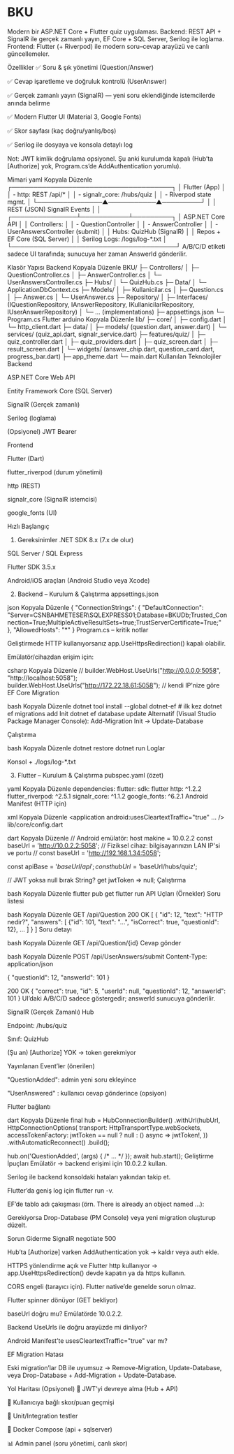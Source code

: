 # BKU

Modern bir ASP.NET Core + Flutter quiz uygulaması.
Backend: REST API + SignalR ile gerçek zamanlı yayın, EF Core + SQL Server, Serilog ile loglama.
Frontend: Flutter (+ Riverpod) ile modern soru–cevap arayüzü ve canlı güncellemeler.

Özellikler
✅ Soru & şık yönetimi (Question/Answer)

✅ Cevap işaretleme ve doğruluk kontrolü (UserAnswer)

✅ Gerçek zamanlı yayın (SignalR) — yeni soru eklendiğinde istemcilerde anında belirme

✅ Modern Flutter UI (Material 3, Google Fonts)

✅ Skor sayfası (kaç doğru/yanlış/boş)

✅ Serilog ile dosyaya ve konsola detaylı log

Not: JWT kimlik doğrulama opsiyonel. Şu anki kurulumda kapalı (Hub’ta [Authorize] yok, Program.cs’de AddAuthentication yorumlu).

Mimari
yaml
Kopyala
Düzenle
┌─────────────────────────────────────┐
│            Flutter (App)            │
│  - http: REST /api/*                │
│  - signalr_core: /hubs/quiz         │
│  - Riverpod state mgmt.             │
└───────────────▲───────────▲─────────┘
                │           │
         REST (JSON)   SignalR Events
                │           │
┌───────────────┴───────────┴─────────┐
│          ASP.NET Core API            │
│ Controllers:                         │
│  - QuestionController                │
│  - AnswerController                  │
│  - UserAnswersController (submit)    │
│ Hubs: QuizHub (SignalR)              │
│ Repos + EF Core (SQL Server)         │
│ Serilog Logs: /logs/log-*.txt        │
└──────────────────────────────────────┘
A/B/C/D etiketi sadece UI tarafında; sunucuya her zaman AnswerId gönderilir.

Klasör Yapısı
Backend
Kopyala
Düzenle
BKU/
├─ Controllers/
│  ├─ QuestionController.cs
│  ├─ AnswerController.cs
│  └─ UserAnswersController.cs
├─ Hubs/
│  └─ QuizHub.cs
├─ Data/
│  └─ ApplicationDbContext.cs
├─ Models/
│  ├─ Kullanicilar.cs
│  ├─ Question.cs
│  ├─ Answer.cs
│  └─ UserAnswer.cs
├─ Repository/
│  ├─ Interfaces/ (IQuestionRepository, IAnswerRepository, IKullanicilarRepository, IUserAnswerRepository)
│  └─ ... (implementations)
├─ appsettings.json
└─ Program.cs
Flutter
arduino
Kopyala
Düzenle
lib/
├─ core/
│  ├─ config.dart
│  └─ http_client.dart
├─ data/
│  ├─ models/ (question.dart, answer.dart)
│  └─ services/ (quiz_api.dart, signalr_service.dart)
├─ features/quiz/
│  ├─ quiz_controller.dart
│  ├─ quiz_providers.dart
│  ├─ quiz_screen.dart
│  ├─ result_screen.dart
│  └─ widgets/ (answer_chip.dart, question_card.dart, progress_bar.dart)
├─ app_theme.dart
└─ main.dart
Kullanılan Teknolojiler
Backend

ASP.NET Core Web API

Entity Framework Core (SQL Server)

SignalR (Gerçek zamanlı)

Serilog (loglama)

(Opsiyonel) JWT Bearer

Frontend

Flutter (Dart)

flutter_riverpod (durum yönetimi)

http (REST)

signalr_core (SignalR istemcisi)

google_fonts (UI)

Hızlı Başlangıç
1) Gereksinimler
.NET SDK 8.x (7.x de olur)

SQL Server / SQL Express

Flutter SDK 3.5.x

Android/iOS araçları (Android Studio veya Xcode)

2) Backend – Kurulum & Çalıştırma
appsettings.json

json
Kopyala
Düzenle
{
  "ConnectionStrings": {
    "DefaultConnection": "Server=CSNBAHMETESER\\SQLEXPRESS01;Database=BKUDb;Trusted_Connection=True;MultipleActiveResultSets=true;TrustServerCertificate=True;"
  },
  "AllowedHosts": "*"
}
Program.cs – kritik notlar

Geliştirmede HTTP kullanıyorsanız app.UseHttpsRedirection() kapalı olabilir.

Emülatör/cihazdan erişim için:

csharp
Kopyala
Düzenle
// builder.WebHost.UseUrls("http://0.0.0.0:5058", "http://localhost:5058");
builder.WebHost.UseUrls("http://172.22.18.61:5058"); // kendi IP'nize göre
EF Core Migration

bash
Kopyala
Düzenle
dotnet tool install --global dotnet-ef       # ilk kez
dotnet ef migrations add Init
dotnet ef database update
Alternatif (Visual Studio Package Manager Console):
Add-Migration Init → Update-Database

Çalıştırma

bash
Kopyala
Düzenle
dotnet restore
dotnet run
Loglar

Konsol + ./logs/log-*.txt

3) Flutter – Kurulum & Çalıştırma
pubspec.yaml (özet)

yaml
Kopyala
Düzenle
dependencies:
  flutter:
    sdk: flutter
  http: ^1.2.2
  flutter_riverpod: ^2.5.1
  signalr_core: ^1.1.2
  google_fonts: ^6.2.1
Android Manifest (HTTP için)

xml
Kopyala
Düzenle
<application
    android:usesCleartextTraffic="true"
    ... />
lib/core/config.dart

dart
Kopyala
Düzenle
// Android emülatör: host makine = 10.0.2.2
const baseUrl = 'http://10.0.2.2:5058';
// Fiziksel cihaz: bilgisayarınızın LAN IP'si ve portu
// const baseUrl = 'http://192.168.1.34:5058';

const apiBase = '$baseUrl/api';
const hubUrl  = '$baseUrl/hubs/quiz';

// JWT yoksa null bırak
String? get jwtToken => null;
Çalıştırma

bash
Kopyala
Düzenle
flutter pub get
flutter run
API Uçları (Örnekler)
Soru listesi

bash
Kopyala
Düzenle
GET /api/Question
200 OK
[
  {
    "id": 12,
    "text": "HTTP nedir?",
    "answers": [
      {"id": 101, "text": "...", "isCorrect": true, "questionId": 12},
      ...
    ]
  }
]
Soru detayı

bash
Kopyala
Düzenle
GET /api/Question/{id}
Cevap gönder

bash
Kopyala
Düzenle
POST /api/UserAnswers/submit
Content-Type: application/json

{
  "questionId": 12,
  "answerId": 101
}

200 OK
{ "correct": true, "id": 5, "userId": null, "questionId": 12, "answerId": 101 }
UI’daki A/B/C/D sadece göstergedir; answerId sunucuya gönderilir.

SignalR (Gerçek Zamanlı)
Hub

Endpoint: /hubs/quiz

Sınıf: QuizHub

(Şu an) [Authorize] YOK → token gerekmiyor

Yayınlanan Event’ler (önerilen)

"QuestionAdded": admin yeni soru ekleyince

"UserAnswered" : kullanıcı cevap gönderince (opsiyon)

Flutter bağlantı

dart
Kopyala
Düzenle
final hub = HubConnectionBuilder()
  .withUrl(hubUrl, HttpConnectionOptions(
    transport: HttpTransportType.webSockets,
    accessTokenFactory: jwtToken == null ? null : () async => jwtToken!,
  ))
  .withAutomaticReconnect()
  .build();

hub.on('QuestionAdded', (args) { /* ... */ });
await hub.start();
Geliştirme İpuçları
Emülatör → backend erişimi için 10.0.2.2 kullan.

Serilog ile backend konsoldaki hataları yakından takip et.

Flutter’da geniş log için flutter run -v.

EF’de tablo adı çakışması (örn. There is already an object named ...):

Gerekiyorsa Drop-Database (PM Console) veya yeni migration oluşturup düzelt.

Sorun Giderme
SignalR negotiate 500

Hub’ta [Authorize] varken AddAuthentication yok → kaldır veya auth ekle.

HTTPS yönlendirme açık ve Flutter http kullanıyor → app.UseHttpsRedirection() devde kapatın ya da https kullanın.

CORS engeli (tarayıcı için). Flutter native’de genelde sorun olmaz.

Flutter spinner dönüyor (GET bekliyor)

baseUrl doğru mu? Emülatörde 10.0.2.2.

Backend UseUrls ile doğru arayüzde mi dinliyor?

Android Manifest’te usesCleartextTraffic="true" var mı?

EF Migration Hatası

Eski migration’lar DB ile uyumsuz → Remove-Migration, Update-Database, veya Drop-Database + Add-Migration + Update-Database.

Yol Haritası (Opsiyonel)
🔐 JWT’yi devreye alma (Hub + API)

👥 Kullanıcıya bağlı skor/puan geçmişi

🧪 Unit/Integration testler

🐳 Docker Compose (api + sqlserver)

📊 Admin panel (soru yönetimi, canlı skor)

